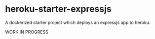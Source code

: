 # heroku-starter-expressjs

A dockerized starter project which deploys an expressjs app to heroku.

WORK IN PROGRESS
